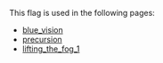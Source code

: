 This flag is used in the following pages:
 - [blue_vision](../events/blue_vision.md)
 - [precursion](../events/precursion.md)
 - [lifting_the_fog_1](../events/lifting_the_fog_1.md)
